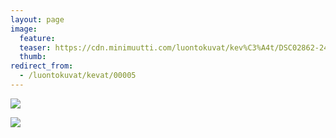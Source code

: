 ```yaml
---
layout: page
image:
  feature:
  teaser: https://cdn.minimuutti.com/luontokuvat/kev%C3%A4t/DSC02862-245px.jpg
  thumb:
redirect_from:
  - /luontokuvat/kevat/00005
---
```


![](https://cdn.minimuutti.com/luontokuvat/kev%C3%A4t/DSC02862-800px.jpg)

![](https://cdn.minimuutti.com/luontokuvat/kev%C3%A4t/DSC02855-800px.jpg)

